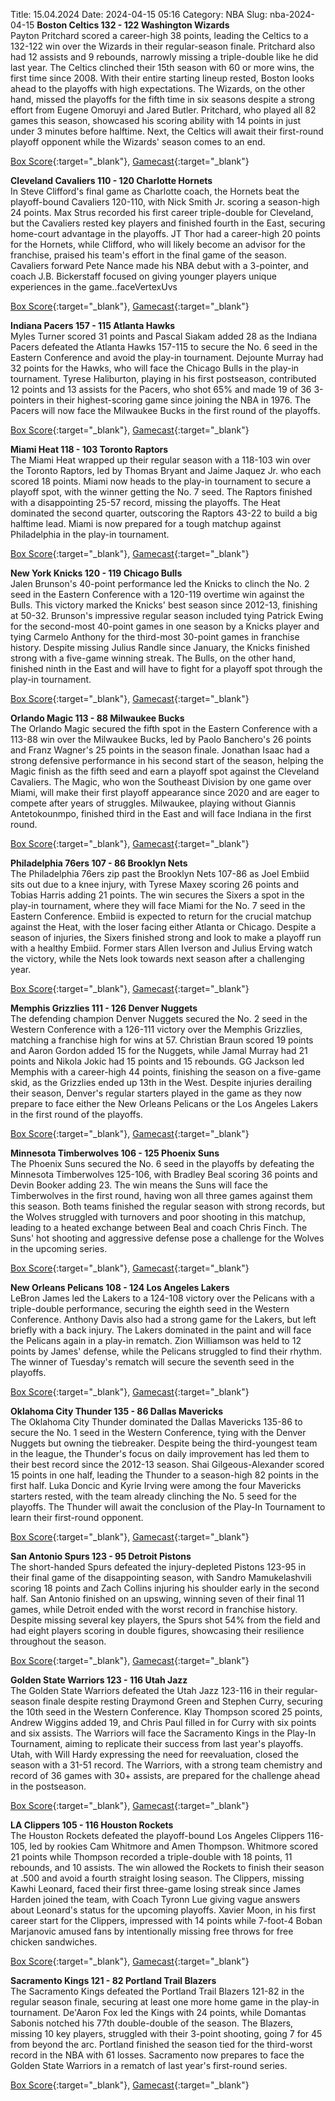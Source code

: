 Title: 15.04.2024
Date: 2024-04-15 05:16
Category: NBA 
Slug: nba-2024-04-15 
**Boston Celtics 132 - 122 Washington Wizards**  
Payton Pritchard scored a career-high 38 points, leading the Celtics to a 132-122 win over the Wizards in their regular-season finale. Pritchard also had 12 assists and 9 rebounds, narrowly missing a triple-double like he did last year. The Celtics clinched their 15th season with 60 or more wins, the first time since 2008. With their entire starting lineup rested, Boston looks ahead to the playoffs with high expectations. The Wizards, on the other hand, missed the playoffs for the fifth time in six seasons despite a strong effort from Eugene Omoruyi and Jared Butler. Pritchard, who played all 82 games this season, showcased his scoring ability with 14 points in just under 3 minutes before halftime. Next, the Celtics will await their first-round playoff opponent while the Wizards' season comes to an end. 

[Box Score](https://www.nba.com/game/was-vs-bos-0022301186/box-score){:target="_blank"}, [Gamecast](https://www.nba.com/game/was-vs-bos-0022301186){:target="_blank"}<br>

**Cleveland Cavaliers 110 - 120 Charlotte Hornets**  
In Steve Clifford's final game as Charlotte coach, the Hornets beat the playoff-bound Cavaliers 120-110, with Nick Smith Jr. scoring a season-high 24 points. Max Strus recorded his first career triple-double for Cleveland, but the Cavaliers rested key players and finished fourth in the East, securing home-court advantage in the playoffs. JT Thor had a career-high 20 points for the Hornets, while Clifford, who will likely become an advisor for the franchise, praised his team's effort in the final game of the season. Cavaliers forward Pete Nance made his NBA debut with a 3-pointer, and coach J.B. Bickerstaff focused on giving younger players unique experiences in the game..faceVertexUvs 

[Box Score](https://www.nba.com/game/cha-vs-cle-0022301187/box-score){:target="_blank"}, [Gamecast](https://www.nba.com/game/cha-vs-cle-0022301187){:target="_blank"}<br>

**Indiana Pacers 157 - 115 Atlanta Hawks**  
Myles Turner scored 31 points and Pascal Siakam added 28 as the Indiana Pacers defeated the Atlanta Hawks 157-115 to secure the No. 6 seed in the Eastern Conference and avoid the play-in tournament. Dejounte Murray had 32 points for the Hawks, who will face the Chicago Bulls in the play-in tournament. Tyrese Haliburton, playing in his first postseason, contributed 12 points and 13 assists for the Pacers, who shot 65% and made 19 of 36 3-pointers in their highest-scoring game since joining the NBA in 1976. The Pacers will now face the Milwaukee Bucks in the first round of the playoffs. 

[Box Score](https://www.nba.com/game/atl-vs-ind-0022301188/box-score){:target="_blank"}, [Gamecast](https://www.nba.com/game/atl-vs-ind-0022301188){:target="_blank"}<br>

**Miami Heat 118 - 103 Toronto Raptors**  
The Miami Heat wrapped up their regular season with a 118-103 win over the Toronto Raptors, led by Thomas Bryant and Jaime Jaquez Jr. who each scored 18 points. Miami now heads to the play-in tournament to secure a playoff spot, with the winner getting the No. 7 seed. The Raptors finished with a disappointing 25-57 record, missing the playoffs. The Heat dominated the second quarter, outscoring the Raptors 43-22 to build a big halftime lead. Miami is now prepared for a tough matchup against Philadelphia in the play-in tournament. 

[Box Score](https://www.nba.com/game/tor-vs-mia-0022301189/box-score){:target="_blank"}, [Gamecast](https://www.nba.com/game/tor-vs-mia-0022301189){:target="_blank"}<br>

**New York Knicks 120 - 119 Chicago Bulls**  
Jalen Brunson's 40-point performance led the Knicks to clinch the No. 2 seed in the Eastern Conference with a 120-119 overtime win against the Bulls. This victory marked the Knicks' best season since 2012-13, finishing at 50-32. Brunson's impressive regular season included tying Patrick Ewing for the second-most 40-point games in one season by a Knicks player and tying Carmelo Anthony for the third-most 30-point games in franchise history. Despite missing Julius Randle since January, the Knicks finished strong with a five-game winning streak. The Bulls, on the other hand, finished ninth in the East and will have to fight for a playoff spot through the play-in tournament. 

[Box Score](https://www.nba.com/game/chi-vs-nyk-0022301190/box-score){:target="_blank"}, [Gamecast](https://www.nba.com/game/chi-vs-nyk-0022301190){:target="_blank"}<br>

**Orlando Magic 113 - 88 Milwaukee Bucks**  
The Orlando Magic secured the fifth spot in the Eastern Conference with a 113-88 win over the Milwaukee Bucks, led by Paolo Banchero's 26 points and Franz Wagner's 25 points in the season finale. Jonathan Isaac had a strong defensive performance in his second start of the season, helping the Magic finish as the fifth seed and earn a playoff spot against the Cleveland Cavaliers. The Magic, who won the Southeast Division by one game over Miami, will make their first playoff appearance since 2020 and are eager to compete after years of struggles. Milwaukee, playing without Giannis Antetokounmpo, finished third in the East and will face Indiana in the first round. 

[Box Score](https://www.nba.com/game/mil-vs-orl-0022301191/box-score){:target="_blank"}, [Gamecast](https://www.nba.com/game/mil-vs-orl-0022301191){:target="_blank"}<br>

**Philadelphia 76ers 107 - 86 Brooklyn Nets**  
The Philadelphia 76ers zip past the Brooklyn Nets 107-86 as Joel Embiid sits out due to a knee injury, with Tyrese Maxey scoring 26 points and Tobias Harris adding 21 points. The win secures the Sixers a spot in the play-in tournament, where they will face Miami for the No. 7 seed in the Eastern Conference. Embiid is expected to return for the crucial matchup against the Heat, with the loser facing either Atlanta or Chicago. Despite a season of injuries, the Sixers finished strong and look to make a playoff run with a healthy Embiid. Former stars Allen Iverson and Julius Erving watch the victory, while the Nets look towards next season after a challenging year. 

[Box Score](https://www.nba.com/game/bkn-vs-phi-0022301192/box-score){:target="_blank"}, [Gamecast](https://www.nba.com/game/bkn-vs-phi-0022301192){:target="_blank"}<br>

**Memphis Grizzlies 111 - 126 Denver Nuggets**  
The defending champion Denver Nuggets secured the No. 2 seed in the Western Conference with a 126-111 victory over the Memphis Grizzlies, matching a franchise high for wins at 57. Christian Braun scored 19 points and Aaron Gordon added 15 for the Nuggets, while Jamal Murray had 21 points and Nikola Jokic had 15 points and 15 rebounds. GG Jackson led Memphis with a career-high 44 points, finishing the season on a five-game skid, as the Grizzlies ended up 13th in the West. Despite injuries derailing their season, Denver's regular starters played in the game as they now prepare to face either the New Orleans Pelicans or the Los Angeles Lakers in the first round of the playoffs. 

[Box Score](https://www.nba.com/game/den-vs-mem-0022301193/box-score){:target="_blank"}, [Gamecast](https://www.nba.com/game/den-vs-mem-0022301193){:target="_blank"}<br>

**Minnesota Timberwolves 106 - 125 Phoenix Suns**  
The Phoenix Suns secured the No. 6 seed in the playoffs by defeating the Minnesota Timberwolves 125-106, with Bradley Beal scoring 36 points and Devin Booker adding 23. The win means the Suns will face the Timberwolves in the first round, having won all three games against them this season. Both teams finished the regular season with strong records, but the Wolves struggled with turnovers and poor shooting in this matchup, leading to a heated exchange between Beal and coach Chris Finch. The Suns' hot shooting and aggressive defense pose a challenge for the Wolves in the upcoming series. 

[Box Score](https://www.nba.com/game/phx-vs-min-0022301194/box-score){:target="_blank"}, [Gamecast](https://www.nba.com/game/phx-vs-min-0022301194){:target="_blank"}<br>

**New Orleans Pelicans 108 - 124 Los Angeles Lakers**  
LeBron James led the Lakers to a 124-108 victory over the Pelicans with a triple-double performance, securing the eighth seed in the Western Conference. Anthony Davis also had a strong game for the Lakers, but left briefly with a back injury. The Lakers dominated in the paint and will face the Pelicans again in a play-in rematch. Zion Williamson was held to 12 points by James' defense, while the Pelicans struggled to find their rhythm. The winner of Tuesday's rematch will secure the seventh seed in the playoffs. 

[Box Score](https://www.nba.com/game/lal-vs-nop-0022301195/box-score){:target="_blank"}, [Gamecast](https://www.nba.com/game/lal-vs-nop-0022301195){:target="_blank"}<br>

**Oklahoma City Thunder 135 - 86 Dallas Mavericks**  
The Oklahoma City Thunder dominated the Dallas Mavericks 135-86 to secure the No. 1 seed in the Western Conference, tying with the Denver Nuggets but owning the tiebreaker. Despite being the third-youngest team in the league, the Thunder's focus on daily improvement has led them to their best record since the 2012-13 season. Shai Gilgeous-Alexander scored 15 points in one half, leading the Thunder to a season-high 82 points in the first half. Luka Doncic and Kyrie Irving were among the four Mavericks starters rested, with the team already clinching the No. 5 seed for the playoffs. The Thunder will await the conclusion of the Play-In Tournament to learn their first-round opponent. 

[Box Score](https://www.nba.com/game/dal-vs-okc-0022301196/box-score){:target="_blank"}, [Gamecast](https://www.nba.com/game/dal-vs-okc-0022301196){:target="_blank"}<br>

**San Antonio Spurs 123 - 95 Detroit Pistons**  
The short-handed Spurs defeated the injury-depleted Pistons 123-95 in their final game of the disappointing season, with Sandro Mamukelashvili scoring 18 points and Zach Collins injuring his shoulder early in the second half. San Antonio finished on an upswing, winning seven of their final 11 games, while Detroit ended with the worst record in franchise history. Despite missing several key players, the Spurs shot 54% from the field and had eight players scoring in double figures, showcasing their resilience throughout the season. 

[Box Score](https://www.nba.com/game/det-vs-sas-0022301197/box-score){:target="_blank"}, [Gamecast](https://www.nba.com/game/det-vs-sas-0022301197){:target="_blank"}<br>

**Golden State Warriors 123 - 116 Utah Jazz**  
The Golden State Warriors defeated the Utah Jazz 123-116 in their regular-season finale despite resting Draymond Green and Stephen Curry, securing the 10th seed in the Western Conference. Klay Thompson scored 25 points, Andrew Wiggins added 19, and Chris Paul filled in for Curry with six points and six assists. The Warriors will face the Sacramento Kings in the Play-In Tournament, aiming to replicate their success from last year's playoffs. Utah, with Will Hardy expressing the need for reevaluation, closed the season with a 31-51 record. The Warriors, with a strong team chemistry and record of 36 games with 30+ assists, are prepared for the challenge ahead in the postseason. 

[Box Score](https://www.nba.com/game/uta-vs-gsw-0022301198/box-score){:target="_blank"}, [Gamecast](https://www.nba.com/game/uta-vs-gsw-0022301198){:target="_blank"}<br>

**LA Clippers 105 - 116 Houston Rockets**  
The Houston Rockets defeated the playoff-bound Los Angeles Clippers 116-105, led by rookies Cam Whitmore and Amen Thompson. Whitmore scored 21 points while Thompson recorded a triple-double with 18 points, 11 rebounds, and 10 assists. The win allowed the Rockets to finish their season at .500 and avoid a fourth straight losing season. The Clippers, missing Kawhi Leonard, faced their first three-game losing streak since James Harden joined the team, with Coach Tyronn Lue giving vague answers about Leonard's status for the upcoming playoffs. Xavier Moon, in his first career start for the Clippers, impressed with 14 points while 7-foot-4 Boban Marjanovic amused fans by intentionally missing free throws for free chicken sandwiches. 

[Box Score](https://www.nba.com/game/hou-vs-lac-0022301199/box-score){:target="_blank"}, [Gamecast](https://www.nba.com/game/hou-vs-lac-0022301199){:target="_blank"}<br>

**Sacramento Kings 121 - 82 Portland Trail Blazers**  
The Sacramento Kings defeated the Portland Trail Blazers 121-82 in the regular season finale, securing at least one more home game in the play-in tournament. De'Aaron Fox led the Kings with 24 points, while Domantas Sabonis notched his 77th double-double of the season. The Blazers, missing 10 key players, struggled with their 3-point shooting, going 7 for 45 from beyond the arc. Portland finished the season tied for the third-worst record in the NBA with 61 losses. Sacramento now prepares to face the Golden State Warriors in a rematch of last year's first-round series. 

[Box Score](https://www.nba.com/game/por-vs-sac-0022301200/box-score){:target="_blank"}, [Gamecast](https://www.nba.com/game/por-vs-sac-0022301200){:target="_blank"}<br>

